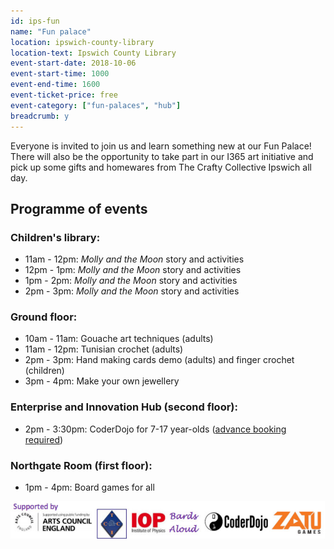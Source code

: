 ```yaml
---
id: ips-fun
name: "Fun palace"
location: ipswich-county-library
location-text: Ipswich County Library
event-start-date: 2018-10-06
event-start-time: 1000
event-end-time: 1600
event-ticket-price: free
event-category: ["fun-palaces", "hub"]
breadcrumb: y
---
```


Everyone is invited to join us and learn something new at our Fun Palace! There will also be the opportunity to take part in our I365 art initiative and pick up some gifts and homewares from The Crafty Collective Ipswich all day.

## Programme of events

### Children's library:

* 11am - 12pm: <cite>Molly and the Moon</cite> story and activities
* 12pm - 1pm: <cite>Molly and the Moon</cite> story and activities
* 1pm - 2pm: <cite>Molly and the Moon</cite> story and activities
* 2pm - 3pm: <cite>Molly and the Moon</cite> story and activities

### Ground floor:

* 10am - 11am: Gouache art techniques (adults)
* 11am - 12pm: Tunisian crochet (adults)
* 2pm - 3pm: Hand making cards demo (adults) and finger crochet (children)
* 3pm - 4pm: Make your own jewellery

### Enterprise and Innovation Hub (second floor):

* 2pm - 3:30pm: CoderDojo for 7-17 year-olds ([advance booking required](https://www.eventbrite.co.uk/e/coderdojo-tickets-50300445988/))

### Northgate Room (first floor):

* 1pm - 4pm: Board games for all

![Supported by Arts Council England, The Crafty Collective Ipswich, Institute of Physics, Bards Aloud, CoderDojo and Zatu Games](/images/featured/featured-ipswich-fun-palace-supporters.jpg)
